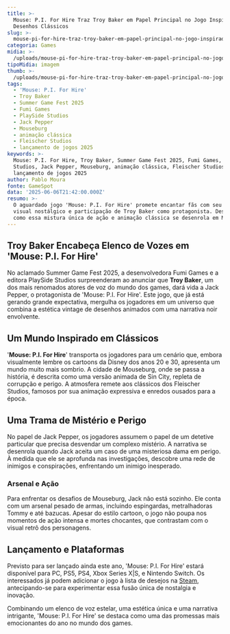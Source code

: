 ```yaml
---
title: >-
  Mouse: P.I. For Hire Traz Troy Baker em Papel Principal no Jogo Inspirado em
  Desenhos Clássicos
slug: >-
  mouse-pi-for-hire-traz-troy-baker-em-papel-principal-no-jogo-inspirado-em-desenhos-clssicos
categoria: Games
midia: >-
  /uploads/mouse-pi-for-hire-traz-troy-baker-em-papel-principal-no-jogo-inspirado-em-desenhos-clssicos-thumb.jpg
tipoMidia: imagem
thumb: >-
  /uploads/mouse-pi-for-hire-traz-troy-baker-em-papel-principal-no-jogo-inspirado-em-desenhos-clssicos-thumb.jpg
tags:
  - 'Mouse: P.I. For Hire'
  - Troy Baker
  - Summer Game Fest 2025
  - Fumi Games
  - PlaySide Studios
  - Jack Pepper
  - Mouseburg
  - animação clássica
  - Fleischer Studios
  - lançamento de jogos 2025
keywords: >-
  Mouse: P.I. For Hire, Troy Baker, Summer Game Fest 2025, Fumi Games, PlaySide
  Studios, Jack Pepper, Mouseburg, animação clássica, Fleischer Studios,
  lançamento de jogos 2025
author: Pablo Moura
fonte: GameSpot
data: '2025-06-06T21:42:00.000Z'
resumo: >-
  O aguardado jogo 'Mouse: P.I. For Hire' promete encantar fãs com seu estilo
  visual nostálgico e participação de Troy Baker como protagonista. Descubra
  como essa mistura única de ação e animação clássica se desenrola em Mouseburg.
---
```


## Troy Baker Encabeça Elenco de Vozes em 'Mouse: P.I. For Hire'

No aclamado Summer Game Fest 2025, a desenvolvedora Fumi Games e a editora PlaySide Studios surpreenderam ao anunciar que **Troy Baker**, um dos mais renomados atores de voz do mundo dos games, dará vida a Jack Pepper, o protagonista de 'Mouse: P.I. For Hire'. Este jogo, que já está gerando grande expectativa, mergulha os jogadores em um universo que combina a estética vintage de desenhos animados com uma narrativa noir envolvente.

## Um Mundo Inspirado em Clássicos

'**Mouse: P.I. For Hire**' transporta os jogadores para um cenário que, embora visualmente lembre os cartoons da Disney dos anos 20 e 30, apresenta um mundo muito mais sombrio. A cidade de Mouseburg, onde se passa a história, é descrita como uma versão animada de Sin City, repleta de corrupção e perigo. A atmosfera remete aos clássicos dos Fleischer Studios, famosos por sua animação expressiva e enredos ousados para a época.

## Uma Trama de Mistério e Perigo

No papel de Jack Pepper, os jogadores assumem o papel de um detetive particular que precisa desvendar um complexo mistério. A narrativa se desenrola quando Jack aceita um caso de uma misteriosa dama em perigo. À medida que ele se aprofunda nas investigações, descobre uma rede de inimigos e conspirações, enfrentando um inimigo inesperado.

### Arsenal e Ação

Para enfrentar os desafios de Mouseburg, Jack não está sozinho. Ele conta com um arsenal pesado de armas, incluindo espingardas, metralhadoras Tommy e até bazucas. Apesar do estilo cartoon, o jogo não poupa nos momentos de ação intensa e mortes chocantes, que contrastam com o visual retrô dos personagens.

## Lançamento e Plataformas

Previsto para ser lançado ainda este ano, 'Mouse: P.I. For Hire' estará disponível para PC, PS5, PS4, Xbox Series X|S, e Nintendo Switch. Os interessados já podem adicionar o jogo à lista de desejos na [Steam](https://store.steampowered.com/app/2416450/MOUSE_PI_For_Hire/), antecipando-se para experimentar essa fusão única de nostalgia e inovação.

Combinando um elenco de voz estelar, uma estética única e uma narrativa intrigante, 'Mouse: P.I. For Hire' se destaca como uma das promessas mais emocionantes do ano no mundo dos games.
